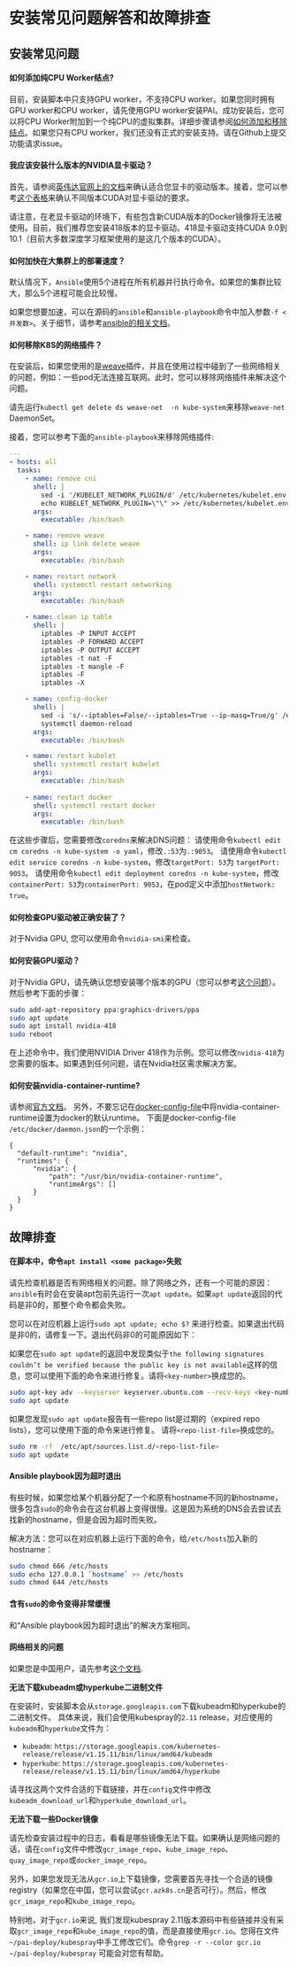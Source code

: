 # 安装常见问题解答和故障排查

## 安装常见问题

#### 如何添加纯CPU Worker结点?

目前，安装脚本中只支持GPU worker，不支持CPU worker。如果您同时拥有GPU worker和CPU worker，请先使用GPU worker安装PAI。成功安装后，您可以将CPU Worker附加到一个纯CPU的虚拟集群。详细步骤请参阅[如何添加和移除结点](./how-to-add-and-remove-nodes.md)。如果您只有CPU worker，我们还没有正式的安装支持。请在Github上提交功能请求issue。

#### <div id="which-version-of-nvidia-driver-should-i-install">我应该安装什么版本的NVIDIA显卡驱动？</div>

首先，请参阅[英伟达官网上的文档](https://www.nvidia.com/Download/index.aspx)来确认适合您显卡的驱动版本。接着，您可以参考[这个表格](https://docs.nvidia.com/deploy/cuda-compatibility/index.html#binary-compatibility__table-toolkit-driver)来确认不同版本CUDA对显卡驱动的要求。

请注意，在老显卡驱动的环境下，有些包含新CUDA版本的Docker镜像将无法被使用。目前，我们推荐您安装418版本的显卡驱动。418显卡驱动支持CUDA 9.0到10.1（目前大多数深度学习框架使用的是这几个版本的CUDA）。

#### 如何加快在大集群上的部署速度？

默认情况下，`Ansible`使用5个进程在所有机器并行执行命令。如果您的集群比较大，那么5个进程可能会比较慢。

如果您想要加速，可以在源码的`ansible`和`ansible-playbook`命令中加入参数`-f <并发数>`。关于细节，请参考[ansible的相关文档](https://docs.ansible.com/ansible/latest/cli/ansible.html#cmdoption-ansible-f)。

#### 如何移除K8S的网络插件？

在安装后，如果您使用的是[weave](https://github.com/weaveworks/weave)插件，并且在使用过程中碰到了一些网络相关的问题，例如：一些pod无法连接互联网。此时，您可以移除网络插件来解决这个问题。

请先运行`kubectl get delete ds weave-net  -n kube-system`来移除`weave-net` DaemonSet。

接着，您可以参考下面的`ansible-playbook`来移除网络插件:

```yaml
---
- hosts: all
  tasks:
    - name: remove cni
      shell: |
        sed -i '/KUBELET_NETWORK_PLUGIN/d' /etc/kubernetes/kubelet.env
        echo KUBELET_NETWORK_PLUGIN=\"\" >> /etc/kubernetes/kubelet.env
      args:
        executable: /bin/bash

    - name: remove weave
      shell: ip link delete weave
      args:
        executable: /bin/bash

    - name: restart network
      shell: systemctl restart networking
      args:
        executable: /bin/bash

    - name: clean ip table
      shell: |
        iptables -P INPUT ACCEPT
        iptables -P FORWARD ACCEPT
        iptables -P OUTPUT ACCEPT
        iptables -t nat -F
        iptables -t mangle -F
        iptables -F
        iptables -X

    - name: config-docker
      shell: |
        sed -i 's/--iptables=False/--iptables=True --ip-masq=True/g' /etc/systemd/system/docker.service.d/docker-options.conf
        systemctl daemon-reload
      args:
        executable: /bin/bash

    - name: restart kubelet
      shell: systemctl restart kubelet
      args:
        executable: /bin/bash
    
    - name: restart docker
      shell: systemctl restart docker
      args:
        executable: /bin/bash
```

在这些步骤后，您需要修改`coredns`来解决DNS问题：
请使用命令`kubectl edit cm coredns -n kube-system -o yaml`，修改`.:53`为`.:9053`。
请使用命令`kubectl edit service coredns -n kube-system`，修改`targetPort: 53`为 `targetPort: 9053`。
请使用命令`kubectl edit deployment coredns -n kube-system`，修改`containerPort: 53`为`containerPort: 9053`，在pod定义中添加`hostNetwork: true`。

#### <div id="how-to-check-whether-the-gpu-driver-is-installed">如何检查GPU驱动被正确安装了？</div>

对于Nvidia GPU, 您可以使用命令`nvidia-smi`来检查。

#### <div id="how-to-install-gpu-driver">如何安装GPU驱动？</div>

对于Nvidia GPU，请先确认您想安装哪个版本的GPU（您可以参考[这个问题](#which-version-of-nvidia-driver-should-i-install)）。然后参考下面的步骤：

```bash
sudo add-apt-repository ppa:graphics-drivers/ppa
sudo apt update
sudo apt install nvidia-418
sudo reboot
```

在上述命令中，我们使用NVIDIA Driver 418作为示例。您可以修改`nvidia-418`为您需要的版本。如果遇到任何问题，请在Nvidia社区需求解决方案。

#### <div id="how-to-install-nvidia-container-runtime">如何安装nvidia-container-runtime?</div>

请参阅[官方文档](https://github.com/NVIDIA/nvidia-container-runtime#installation)。 另外，不要忘记在[docker-config-file](https://docs.docker.com/config/daemon/#configure-the-docker-daemon)中将nvidia-container-runtime设置为docker的默认runtime。 下面是docker-config-file `/etc/docker/daemon.json`的一个示例：

```
{
  "default-runtime": "nvidia",
  "runtimes": {
      "nvidia": {
          "path": "/usr/bin/nvidia-container-runtime",
          "runtimeArgs": []
      }
  }
}
```

## <div id="troubleshooting">故障排查</div>

#### 在脚本中，命令`apt install <some package>`失败

请先检查机器是否有网络相关的问题。除了网络之外，还有一个可能的原因：`ansible`有时会在安装apt包前先运行一次`apt update`。如果`apt update`返回的代码是非0的，那整个命令都会失败。

您可以在对应机器上运行`sudo apt update; echo $?` 来进行检查。如果退出代码是非0的，请修复一下。退出代码非0的可能原因如下：

如果您在`sudo apt update`的返回中发现类似于`the following signatures couldn’t be verified because the public key is not available`这样的信息，您可以使用下面的命令来进行修复。请将`<key-number>`换成您的。

```bash
sudo apt-key adv --keyserver keyserver.ubuntu.com --recv-keys <key-number>
sudo apt update
```

如果您发现`sudo apt update`报告有一些repo list是过期的（expired repo lists），您可以使用下面的命令来进行修复。 请将`<repo-list-file>`换成您的。

```bash
sudo rm -rf  /etc/apt/sources.list.d/<repo-list-file>
sudo apt update
```

#### Ansible playbook因为超时退出

有些时候，如果您给某个机器分配了一个和原有hostname不同的新hostname，很多包含`sudo`的命令会在这台机器上变得很慢。这是因为系统的DNS会去尝试去找新的hostname，但是会因为超时而失败。

解决方法：您可以在对应机器上运行下面的命令，给`/etc/hosts`加入新的hostname：

```bash
sudo chmod 666 /etc/hosts
sudo echo 127.0.0.1 `hostname` >> /etc/hosts
sudo chmod 644 /etc/hosts
```

#### 含有`sudo`的命令变得非常缓慢

和“Ansible playbook因为超时退出”的解决方案相同。

#### 网络相关的问题

如果您是中国用户，请先参考[这个文档](./configuration-for-china.md).

**无法下载kubeadm或hyperkube二进制文件**

在安装时，安装脚本会从`storage.googleapis.com`下载kubeadm和hyperkube的二进制文件。 具体来说，我们会使用kubespray的`2.11` release，对应使用的`kubeadm`和`hyperkube`文件为：

  - `kubeadm`: `https://storage.googleapis.com/kubernetes-release/release/v1.15.11/bin/linux/amd64/kubeadm`
  - `hyperkube`: `https://storage.googleapis.com/kubernetes-release/release/v1.15.11/bin/linux/amd64/hyperkube`

请寻找这两个文件合适的下载链接，并在`config`文件中修改`kubeadm_download_url`和`hyperkube_download_url`。

**无法下载一些Docker镜像**

请先检查安装过程中的日志，看看是哪些镜像无法下载。如果确认是网络问题的话，请在`config`文件中修改`gcr_image_repo`、`kube_image_repo`、`quay_image_repo`或`docker_image_repo`。

另外，如果您发现无法从`gcr.io`上下载镜像，您需要首先寻找一个合适的镜像registry（如果您在中国，您可以尝试`gcr.azk8s.cn`是否可行）。然后，修改`gcr_image_repo`和`kube_image_repo`。

特别地，对于`gcr.io`来说, 我们发现kubespray 2.11版本源码中有些链接并没有采取`gcr_image_repo`和`kube_image_repo`的值，而是直接使用`gcr.io`。您得在文件`~/pai-deploy/kubespray`中手工修改它们。命令`grep -r --color gcr.io ~/pai-deploy/kubespray` 可能会对您有帮助。